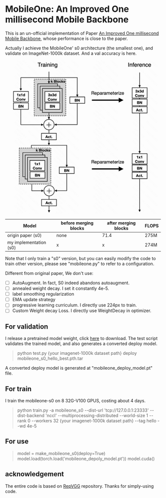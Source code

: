 # MobileOne: An Improved One millisecond Mobile Backbone
This is an un-official implementation of Paper [An Improved One millisecond Mobile Backbone](https://arxiv.org/abs/2206.04040), whose performance is close to the paper.

Actually I achieve the MobileOne' s0 architecture (the smallest one), and validate on ImageNet-1000k dataset. And a val accuracy is here.

![mobile-one block](./mobileone.png)

|Model | before merging blocks | after merging blocks | FLOPS |
| --- | --- | --- | --- | 
|origin paper (s0)| none  | 71.4 | 275M |
|my implementation (s0) |  x | x | 274M |


Note that I only train a "s0" version, but you can easily modify the code to train other version, please see "mobileone.py" to refer to a configuration.

Different from original paper, We don't use: 
- [ ] AutoAugment. In fact, S0 indeed abandons autoaugment. 
- [ ] annealed weight decay. I set it constantly 4e-5.
- [ ] label smoothing regularization
- [ ] EMA update strategy
- [ ] progressive learning curriculum. I directly use 224px to train.
- [ ] Custom Weight decay Loss. I directly use WeightDecay in optimizer.

## For validation
I release a pretrained model weight, click [here]() to download.
The test script validates the trained model, and also generates a converted deploy model.
> python test.py {your imagenet-1000k dataset path} deploy mobileone_s0_hello_best.pth.tar

A converted deploy model is generated at "mobileone_deploy_model.pt" file.

## For train
I train the mobileone-s0 on 8 32G-V100 GPUS, costing about 4 days.
> python train.py -a mobileone_s0 --dist-url 'tcp://127.0.0.1:23333' --dist-backend 'nccl' --multiprocessing-distributed --world-size 1  --rank 0 --workers 32 {your imagenet-1000k dataset path} --tag hello  --wd 4e-5

## For use
> model = make_mobileone_s0(deploy=True)
> model.load(torch.load('mobileone_depoly_model.pt'))
> model.cuda()


## acknowledgement
The entire code is based on [RepVGG](https://github.com/DingXiaoH/RepVGG) repository. Thanks for simply-using code.
